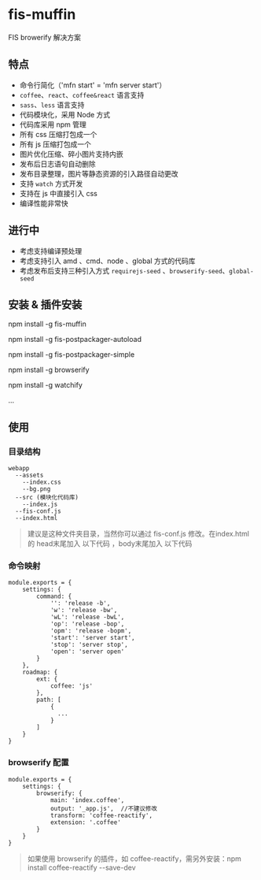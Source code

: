 # fis-muffin
FIS browerify 解决方案

## 特点
* 命令行简化（'mfn start' = 'mfn server start'）
* `coffee`、`react`、`coffee&react` 语言支持
* `sass`、`less` 语言支持 
* 代码模块化，采用 Node 方式
* 代码库采用 npm 管理
* 所有 css 压缩打包成一个
* 所有 js 压缩打包成一个
* 图片优化压缩、碎小图片支持内嵌
* 发布后日志语句自动删除
* 发布目录整理，图片等静态资源的引入路径自动更改
* 支持 `watch` 方式开发 
* 支持在 js 中直接引入 css 
* 编译性能非常快

## 进行中
* 考虑支持编译预处理
* 考虑支持引入 amd 、cmd、node 、global 方式的代码库
* 考虑发布后支持三种引入方式 `requirejs-seed` 、`browserify-seed`、`global-seed`

## 安装 & 插件安装
npm install -g fis-muffin

npm install -g fis-postpackager-autoload

npm install -g fis-postpackager-simple

npm install -g browserify

npm install -g watchify

...
## 使用
### 目录结构
    webapp
      --assets
        --index.css
        --bg.png
      --src (模块化代码库)
        --index.js
      --fis-conf.js
      --index.html

> 建议是这种文件夹目录，当然你可以通过 fis-conf.js 修改。在index.html的 head末尾加入
> 以下代码 <!-- @require index.css --><!--STYLE_PLACEHOLDER-->，body末尾加入
> 以下代码<!-- @require app --><!--SCRIPT_PLACEHOLDER--><!--RESOURCEMAP_PLACEHOLDER-->

### 命令映射
    module.exports = {
        settings: {
            command: {
                '': 'release -b',
                'w': 'release -bw',
                'wL': 'release -bwL',
                'op': 'release -bop',
                'opm': 'release -bopm',
                'start': 'server start',
                'stop': 'server stop',
                'open': 'server open'
            }
        },
        roadmap: {
            ext: {
                coffee: 'js'
            },
            path: [
                {
                  ... 
                }
            ]
        }
    }


### browserify 配置
    module.exports = {
        settings: {
            browserify: {
                main: 'index.coffee',
                output: '_app.js',  //不建议修改
                transform: 'coffee-reactify',
                extension: '.coffee'
            }
        }
    }


> 如果使用 browserify 的插件，如 coffee-reactify，需另外安装：npm install coffee-reactify --save-dev